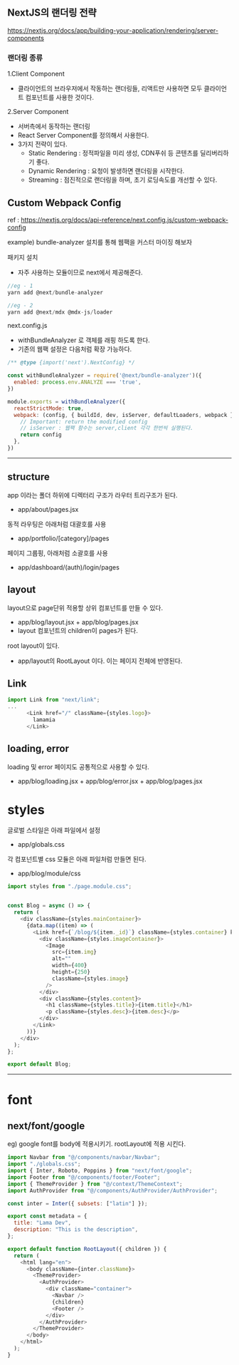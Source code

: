 


## NextJS의 랜더링 전략  

https://nextjs.org/docs/app/building-your-application/rendering/server-components  

### 랜더링 종류  

1.Client Component  
- 클라이언트의 브라우저에서 작동하는 랜더링들, 리액트만 사용하면 모두 클라이언트 컴포넌트를 사용한 것이다. 

2.Server Component  
- 서버측에서 동작하는 랜더링  
- React Server Component를 정의해서 사용한다.  
- 3가지 전략이 있다.  
  - Static Rendering : 정적파일을 미리 생성, CDN푸쉬 등 콘텐츠를 딜리버리하기 좋다.  
  - Dynamic Rendering : 요청이 발생하면 랜더링을 시작한다.  
  - Streaming : 점진적으로 랜더링을 하며, 초기 로딩속도를 개선할 수 있다.  



## Custom Webpack Config

ref : https://nextjs.org/docs/api-reference/next.config.js/custom-webpack-config

example) bundle-analyzer 설치를 통해 웹팩을 커스터 마이징 해보자  

패키지 설치  
- 자주 사용하는 모듈이므로 next에서 제공해준다.   

```js
//eg - 1
yarn add @next/bundle-analyzer

//eg - 2
yarn add @next/mdx @mdx-js/loader
```

next.config.js
- withBundleAnalyzer 로 객체를 래핑 하도록 한다.  
- 기존의 웹팩 설정은 다음처럼 확장 가능하다.
```js
/** @type {import('next').NextConfig} */

const withBundleAnalyzer = require('@next/bundle-analyzer')({
  enabled: process.env.ANALYZE === 'true',
})

module.exports = withBundleAnalyzer({
  reactStrictMode: true,
  webpack: (config, { buildId, dev, isServer, defaultLoaders, webpack }) => {
    // Important: return the modified config
    // isServer : 웹팩 함수는 server,client 각각 한번씩 실행된다.
    return config
  },
})

```

---



## structure 
app 이라는 폴더 하위에 디렉터리 구조가 라우터 트리구조가 된다.  
- app/about/pages.jsx 

동적 라우팅은 아래처럼 대괄호를 사용  
- app/portfolio/[category]/pages

페이지 그룹핑, 아래처럼 소괄호를 사용
- app/dashboard/(auth)/login/pages

## layout  

layout으로 page단위 적용할 상위 컴포넌트를 만들 수 있다.
- app/blog/layout.jsx + app/blog/pages.jsx
- layout 컴포넌트의 children이 pages가 된다.  

root layout이 있다.
- app/layout의 RootLayout 이다. 이는 페이지 전체에 반영된다.


## Link

```js
import Link from "next/link";
...
      <Link href="/" className={styles.logo}>
        lamamia
      </Link>
```

## loading, error

loading 및 error 페이지도 공통적으로 사용할 수 있다.
- app/blog/loading.jsx + app/blog/error.jsx + app/blog/pages.jsx

# styles

글로벌 스타일은 아래 파일에서 설정
- app/globals.css  

각 컴포넌트별 css 모듈은 아래 파일처럼 만들면 된다.
- app/blog/module/css

```js
import styles from "./page.module.css";


const Blog = async () => {
  return (
    <div className={styles.mainContainer}>
      {data.map((item) => (
        <Link href={`/blog/${item._id}`} className={styles.container} key={item.id}>
          <div className={styles.imageContainer}>
            <Image
              src={item.img}
              alt=""
              width={400}
              height={250}
              className={styles.image}
            />
          </div>
          <div className={styles.content}>
            <h1 className={styles.title}>{item.title}</h1>
            <p className={styles.desc}>{item.desc}</p>
          </div>
        </Link>
      ))}
    </div>
  );
};

export default Blog;

```

---
# font

## next/font/google

eg) google font를 body에 적용시키기. rootLayout에 적용 시킨다.

```js
import Navbar from "@/components/navbar/Navbar";
import "./globals.css";
import { Inter, Roboto, Poppins } from "next/font/google";
import Footer from "@/components/footer/Footer";
import { ThemeProvider } from "@/context/ThemeContext";
import AuthProvider from "@/components/AuthProvider/AuthProvider";

const inter = Inter({ subsets: ["latin"] });

export const metadata = {
  title: "Lama Dev",
  description: "This is the description",
};

export default function RootLayout({ children }) {
  return (
    <html lang="en">
      <body className={inter.className}>
        <ThemeProvider>
          <AuthProvider>
            <div className="container">
              <Navbar />
              {children}
              <Footer />
            </div>
          </AuthProvider>
        </ThemeProvider>
      </body>
    </html>
  );
}

```